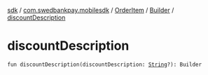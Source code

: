 [sdk](../../../index.md) / [com.swedbankpay.mobilesdk](../../index.md) / [OrderItem](../index.md) / [Builder](index.md) / [discountDescription](./discount-description.md)

# discountDescription

`fun discountDescription(discountDescription: `[`String`](https://kotlinlang.org/api/latest/jvm/stdlib/kotlin/-string/index.html)`?): Builder`